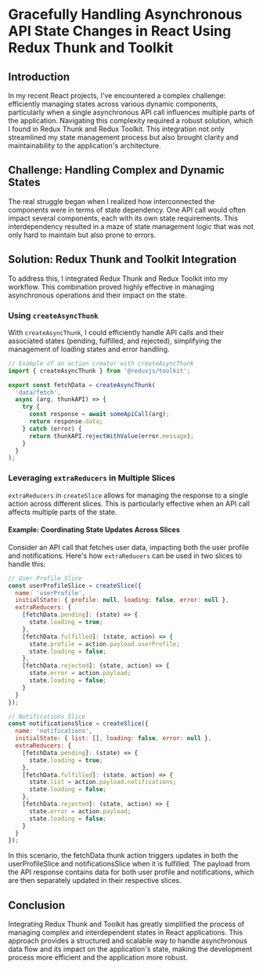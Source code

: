# Gracefully Handling Asynchronous API State Changes in React Using Redux Thunk and Toolkit

## Introduction
In my recent React projects, I've encountered a complex challenge: efficiently managing states across various dynamic components, particularly when a single asynchronous API call influences multiple parts of the application. Navigating this complexity required a robust solution, which I found in Redux Thunk and Redux Toolkit. This integration not only streamlined my state management process but also brought clarity and maintainability to the application's architecture.

## Challenge: Handling Complex and Dynamic States
The real struggle began when I realized how interconnected the components were in terms of state dependency. One API call would often impact several components, each with its own state requirements. This interdependency resulted in a maze of state management logic that was not only hard to maintain but also prone to errors.

## Solution: Redux Thunk and Toolkit Integration
To address this, I integrated Redux Thunk and Redux Toolkit into my workflow. This combination proved highly effective in managing asynchronous operations and their impact on the state.

### Using `createAsyncThunk`
With `createAsyncThunk`, I could efficiently handle API calls and their associated states (pending, fulfilled, and rejected), simplifying the management of loading states and error handling.

```javascript
// Example of an action creator with createAsyncThunk
import { createAsyncThunk } from '@reduxjs/toolkit';

export const fetchData = createAsyncThunk(
  'data/fetch',
  async (arg, thunkAPI) => {
    try {
      const response = await someApiCall(arg);
      return response.data;
    } catch (error) {
      return thunkAPI.rejectWithValue(error.message);
    }
  }
);
```

### Leveraging `extraReducers` in Multiple Slices
`extraReducers` in `createSlice` allows for managing the response to a single action across different slices. This is particularly effective when an API call affects multiple parts of the state.

#### Example: Coordinating State Updates Across Slices
Consider an API call that fetches user data, impacting both the user profile and notifications. Here's how `extraReducers` can be used in two slices to handle this:

```javascript
// User Profile Slice
const userProfileSlice = createSlice({
  name: 'userProfile',
  initialState: { profile: null, loading: false, error: null },
  extraReducers: {
    [fetchData.pending]: (state) => {
      state.loading = true;
    },
    [fetchData.fulfilled]: (state, action) => {
      state.profile = action.payload.userProfile;
      state.loading = false;
    },
    [fetchData.rejected]: (state, action) => {
      state.error = action.payload;
      state.loading = false;
    }
  }
});

// Notifications Slice
const notificationsSlice = createSlice({
  name: 'notifications',
  initialState: { list: [], loading: false, error: null },
  extraReducers: {
    [fetchData.pending]: (state) => {
      state.loading = true;
    },
    [fetchData.fulfilled]: (state, action) => {
      state.list = action.payload.notifications;
      state.loading = false;
    },
    [fetchData.rejected]: (state, action) => {
      state.error = action.payload;
      state.loading = false;
    }
  }
});

```
In this scenario, the fetchData thunk action triggers updates in both the userProfileSlice and notificationsSlice when it is fulfilled. The payload from the API response contains data for both user profile and notifications, which are then separately updated in their respective slices.

## Conclusion
Integrating Redux Thunk and Toolkit has greatly simplified the process of managing complex and interdependent states in React applications. This approach provides a structured and scalable way to handle asynchronous data flow and its impact on the application's state, making the development process more efficient and the application more robust.
